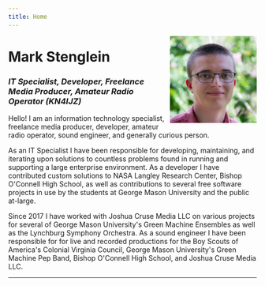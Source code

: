 ```yaml
---
title: Home
---
```


<img src="/img/avatar.jpg" style="max-width:35%;min-width:40px;float:right;" alt="Github repo" />

# Mark Stenglein

### _IT Specialist, Developer, Freelance Media Producer, Amateur Radio Operator (KN4IJZ)_ 

Hello! I am an information technology specialist, freelance media producer, developer, amateur radio operator, sound engineer, and generally curious person.

As an IT Specialist I have been responsible for developing, maintaining, and iterating upon solutions to countless problems found in running and supporting a large enterprise environment. As a developer I have contributed custom solutions to NASA Langley Research Center, Bishop O'Connell High School, as well as contributions to several free software projects in use by the students at George Mason University and the public at-large.

Since 2017 I have worked with Joshua Cruse Media LLC on various projects for several of George Mason University's Green Machine Ensembles as well as the Lynchburg Symphony Orchestra. As a sound engineer I have been responsible for for live and recorded productions for the Boy Scouts of America's Colonial Virginia Council, George Mason University's  Green Machine Pep Band, Bishop O'Connell High School, and Joshua Cruse Media LLC.

<hr/>

